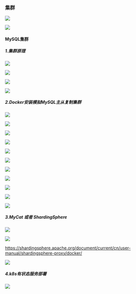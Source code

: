 ### 集群



![](https://gitee.com/enioy/img/raw/master/K8S/20201221142210.png) 



![](https://gitee.com/enioy/img/raw/master/K8S/20201221142520.png) 



#### MySQL集群

##### 1.集群原理

![](https://gitee.com/enioy/img/raw/master/K8S/20201221143635.png) 

![](https://gitee.com/enioy/img/raw/master/K8S/20201221143857.png) 

![](https://gitee.com/enioy/img/raw/master/K8S/20201221144318.png) 

![](https://gitee.com/enioy/img/raw/master/K8S/20201221145038.png) 



##### 2.Docker安装模拟MySQL主从复制集群

![](https://gitee.com/enioy/img/raw/master/K8S/20201221151241.png)

![](https://gitee.com/enioy/img/raw/master/K8S/20201221152414.png)

 

![](https://gitee.com/enioy/img/raw/master/K8S/20201221152929.png) 

![](https://gitee.com/enioy/img/raw/master/K8S/20201221153217.png) 

![](https://gitee.com/enioy/img/raw/master/K8S/20201221153454.png) 

![](https://gitee.com/enioy/img/raw/master/K8S/20201221153511.png) 



![](https://gitee.com/enioy/img/raw/master/K8S/20201221154309.png) 



![](https://gitee.com/enioy/img/raw/master/K8S/20201221153803.png) 

![](https://gitee.com/enioy/img/raw/master/K8S/20201221153922.png) 

![](https://gitee.com/enioy/img/raw/master/K8S/20201221154009.png) 



![](https://gitee.com/enioy/img/raw/master/K8S/20201221155103.png)

 

##### 3.MyCat 或者 ShardingSphere

![](https://gitee.com/enioy/img/raw/master/K8S/20201221160152.png) 

![](https://gitee.com/enioy/img/raw/master/K8S/20201221160350.png) 

https://shardingsphere.apache.org/document/current/cn/user-manual/shardingsphere-proxy/docker/



![](https://gitee.com/enioy/img/raw/master/K8S/20201221163336.png)



#####  4.k8s有状态服务部署

![](https://gitee.com/enioy/img/raw/master/K8S/20201228110532.png) 

